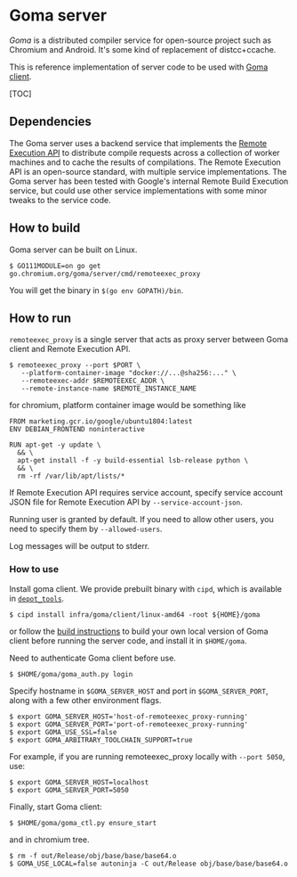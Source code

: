 # Goma server

*Goma* is a distributed compiler service for open-source project such as
Chromium and Android. It's some kind of replacement of distcc+ccache.

This is reference implementation of server code to be used with
[Goma client](https://chromium.googlesource.com/infra/goma/client).

[TOC]

## Dependencies

The Goma server uses a backend service that implements the [Remote Execution
API](https://github.com/bazelbuild/remote-apis)
to distribute compile requests across a collection of worker machines and to
cache the results of compilations. The Remote Execution API is an open-source
standard, with multiple service implementations. The Goma server has been tested
with Google's internal Remote Build Execution service, but could use other
service implementations with some minor tweaks to the service code.

## How to build

Goma server can be built on Linux.

```
$ GO111MODULE=on go get go.chromium.org/goma/server/cmd/remoteexec_proxy
```

You will get the binary in `$(go env GOPATH)/bin`.

## How to run

`remoteexec_proxy` is a single server that acts as proxy server
between Goma client and Remote Execution API.

```
$ remoteexec_proxy --port $PORT \
   --platform-container-image "docker://...@sha256:..." \
   --remoteexec-addr $REMOTEEXEC_ADDR \
   --remote-instance-name $REMOTE_INSTANCE_NAME
```

for chromium, platform container image would be something like
```
FROM marketing.gcr.io/google/ubuntu1804:latest
ENV DEBIAN_FRONTEND noninteractive

RUN apt-get -y update \
  && \
  apt-get install -f -y build-essential lsb-release python \
  && \
  rm -rf /var/lib/apt/lists/*

```

If Remote Execution API requires service account,
specify service account JSON file for Remote Execution API by
`--service-account-json`.

Running user is granted by default. If you need to allow other users, you
need to specify them by `--allowed-users`.

Log messages will be output to stderr.

### How to use

Install goma client. We provide prebuilt binary with `cipd`, which
is available in [`depot_tools`](https://commondatastorage.googleapis.com/chrome-infra-docs/flat/depot_tools/docs/html/depot_tools.html).

```
$ cipd install infra/goma/client/linux-amd64 -root ${HOME}/goma
```

or follow the
[build instructions](https://chromium.googlesource.com/infra/goma/client#build) to
build your own local version of Goma client before running the server code,
and install it in `$HOME/goma`.

Need to authenticate Goma client before use.

```
$ $HOME/goma/goma_auth.py login
```

Specify hostname in `$GOMA_SERVER_HOST`
and port in `$GOMA_SERVER_PORT`, along with a few other environment flags.

```
$ export GOMA_SERVER_HOST='host-of-remoteexec_proxy-running'
$ export GOMA_SERVER_PORT='port-of-remoteexec_proxy-running'
$ export GOMA_USE_SSL=false
$ export GOMA_ARBITRARY_TOOLCHAIN_SUPPORT=true
```

For example, if you are running remoteexec_proxy locally with `--port 5050`, use:

```
$ export GOMA_SERVER_HOST=localhost
$ export GOMA_SERVER_PORT=5050
```

Finally, start Goma client:

```
$ $HOME/goma/goma_ctl.py ensure_start
```

and in chromium tree.
```
$ rm -f out/Release/obj/base/base/base64.o
$ GOMA_USE_LOCAL=false autoninja -C out/Release obj/base/base/base64.o
```
